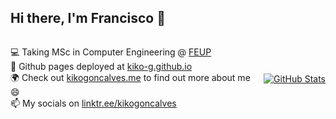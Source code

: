## Hi there, I'm Francisco 👋

<style>
  
.container {
  display: flex;
  align-items: center;
  justify-content: space-between;
}

.info {
  flex: 1 1 0%;
}

.hero {
  margin-left: 10px;
}
  
</style>

<main class="container">

<div class="info">

💻 Taking MSc in Computer Engineering @ [FEUP](https://sigarra.up.pt/feup/en/CUR_GERAL.CUR_PLANOS_ESTUDOS_VIEW?pv_plano_id=31204&pv_ano_lectivo=2021)\
👀 Github pages deployed at [kiko-g.github.io](https://kiko-g.github.io/)\
🌍 Check out [kikogoncalves.me](https://kikogoncalves.me) to find out more about me 😄\
📫 My socials on [linktr.ee/kikogoncalves](https://linktr.ee/kikogoncalves)

</div>

<div class="hero">

[![GitHub Stats](https://github-readme-stats.vercel.app/api?username=kiko-g&show_icons=true&bg_color=30,e96443,904e95&title_color=fff&text_color=fff&icon_color=fff)](https://github.com/kiko-g)

</div>

</main>

<!--
🏢 Member of Informatics Student Branch @ FEUP, [NIAEFEUP]()
<img style="margin-top: 2rem;" height="180em" src="https://github-readme-stats.vercel.app/api?username=kiko-g&show_icons=true&hide_border=true&&count_private=true&include_all_commits=true" />
**kiko-g/kiko-g** is a ✨ _special_ ✨ repository because its `README.md` (this file) appears on your GitHub profile.

Here are some ideas to get you started:

- 🔭 I’m currently working on ...
- 🌱 I’m currently learning ...
- 👯 I’m looking to collaborate on ...
- 🤔 I’m looking for help with ...
- 💬 Ask me about ...
- 📫 How to reach me: ...
- 😄 Pronouns: ...
- ⚡ Fun fact: ...
-->
